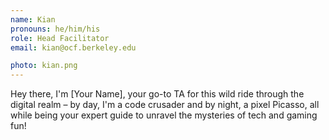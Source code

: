 ```yaml
---
name: Kian
pronouns: he/him/his
role: Head Facilitator
email: kian@ocf.berkeley.edu

photo: kian.png
---
```


Hey there, I'm [Your Name], your go-to TA for this wild ride through the digital realm – by day, I'm a code crusader and by night, a pixel Picasso, all while being your expert guide to unravel the mysteries of tech and gaming fun!
